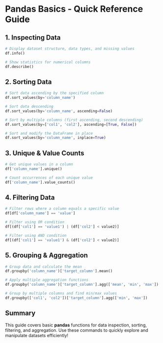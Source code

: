 # Pandas Basics - Quick Reference Guide

## 1. Inspecting Data

```python
# Display dataset structure, data types, and missing values
df.info()
```

```python
# Show statistics for numerical columns
df.describe()
```

## 2. Sorting Data

```python
# Sort data ascending by the specified column
df.sort_values(by='column_name')
```

```python
# Sort data descending
df.sort_values(by='column_name', ascending=False)
```

```python
# Sort by multiple columns (first ascending, second descending)
df.sort_values(by=['col1', 'col2'], ascending=[True, False])
```

```python
# Sort and modify the DataFrame in place
df.sort_values(by='column_name', inplace=True)
```

## 3. Unique & Value Counts

```python
# Get unique values in a column
df['column_name'].unique()
```

```python
# Count occurrences of each unique value
df['column_name'].value_counts()
```

## 4. Filtering Data

```python
# Filter rows where a column equals a specific value
df[df['column_name'] == 'value']
```

```python
# Filter using OR condition
df[(df['col1'] == 'value1') | (df['col2'] < value2)]
```

```python
# Filter using AND condition
df[(df['col1'] == 'value1') & (df['col2'] < value2)]
```

## 5. Grouping & Aggregation

```python
# Group data and calculate the mean
df.groupby('column_name')['target_column'].mean()
```

```python
# Apply multiple aggregation functions
df.groupby('column_name')['target_column'].agg(['mean', 'min', 'max'])
```

```python
# Group by multiple columns and find min/max values
df.groupby(['col1', 'col2'])['target_column'].agg(['min', 'max'])
```

## Summary
This guide covers basic **pandas** functions for data inspection, sorting, filtering, and aggregation. Use these commands to quickly explore and manipulate datasets efficiently!

